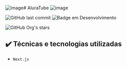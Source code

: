 ![image](https://github.com/JosediO/AluraTube/assets/48054432/6d0570ae-9aad-4720-8d94-3196a5ff625b)# AluraTube
![image](https://github.com/JosediO/AluraTube/assets/48054432/cbf16b01-cc43-4bd4-9d60-3a97475dfb86)

![GitHub last commit](https://img.shields.io/github/last-commit/josedio/aluraTube?logo=AluraTube&logoColor=black&style=for-the-badge)
![Badge em Desenvolvimento](http://img.shields.io/static/v1?label=STATUS&message=FINALIZADO&color=GREEN&style=for-the-badge)

![GitHub Org's stars](https://img.shields.io/github/stars/josedi?style=social)

## ✔️ Técnicas e tecnologias utilizadas

- ``Next.js``
